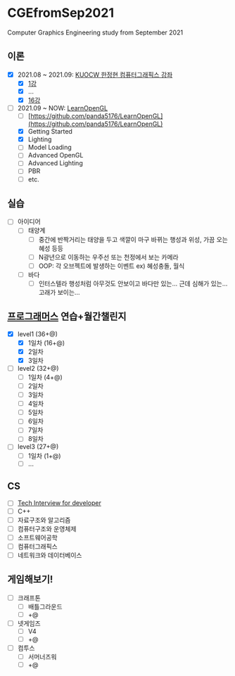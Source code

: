 # CGEfromSep2021
Computer Graphics Engineering study from September 2021

## 이론
- [X] 2021.08 ~ 2021.09: [KUOCW 한정현 컴퓨터그래픽스 강좌](https://youtube.com/playlist?list=PLYEC1V9tJOl03WLDoUEKbiYW_Xt4W6LTl)
  - [X] [1강](https://panda5176.github.io/computergraphics-kuocw/2021/08/24/01.html)
  - [X] ...
  - [X] [16강](https://panda5176.github.io/computergraphics-kuocw/2021/09/11/02.html)
- [ ] 2021.09 ~ NOW: [LearnOpenGL](https://learnopengl.com)
  - [ ] [https://github.com/panda5176/LearnOpenGL](https://github.com/panda5176/LearnOpenGL)
  - [X] Getting Started
  - [X] Lighting
  - [ ] Model Loading
  - [ ] Advanced OpenGL
  - [ ] Advanced Lighting
  - [ ] PBR
  - [ ] etc.
## 실습
- [ ] 아이디어
  - [ ] 태양계
    - [ ] 중간에 반짝거리는 태양을 두고 색깔이 마구 바뀌는 행성과 위성, 가끔 오는 혜성 등등
    - [ ] N광년으로 이동하는 우주선 또는 천정에서 보는 카메라
    - [ ] OOP: 각 오브젝트에 발생하는 이벤트 ex) 혜성충돌, 월식
  - [ ] 바다
    - [ ] 인터스텔라 행성처럼 아무것도 안보이고 바다만 있는... 근데 심해가 있는... 고래가 보이는... 
## [프로그래머스](https://programmers.co.kr/learn/challenges) 연습+월간챌린지
- [X] level1 (36+@)
  - [X] 1일차 (16+@)
  - [X] 2일차
  - [X] 3일차
- [ ] level2 (32+@)
  - [ ] 1일차 (4+@)
  - [ ] 2일차
  - [ ] 3일차
  - [ ] 4일차
  - [ ] 5일차
  - [ ] 6일차
  - [ ] 7일차
  - [ ] 8일차
- [ ] level3 (27+@)
  - [ ] 1일차 (1+@)
  - [ ] ...
## CS
- [ ] [Tech Interview for developer](https://gyoogle.dev/blog)
- [ ] C++
- [ ] 자료구조와 알고리즘
- [ ] 컴퓨터구조와 운영체제
- [ ] 소프트웨어공학
- [ ] 컴퓨터그래픽스
- [ ] 네트워크와 데이터베이스
## 게임해보기!
- [ ] 크래프톤
  - [ ] 배틀그라운드
  - [ ] +@
- [ ] 넷게임즈
  - [ ] V4
  - [ ] +@
- [ ] 컴투스
  - [ ] 서머너즈워
  - [ ] +@
